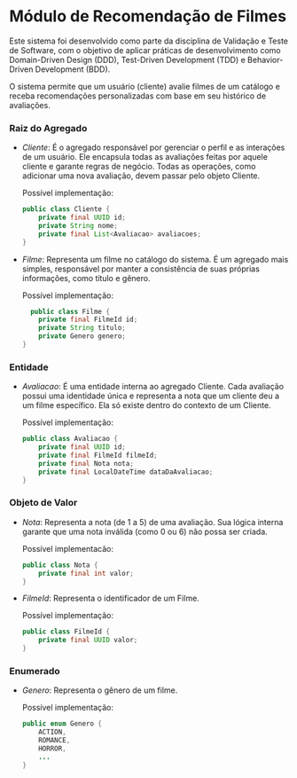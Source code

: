 # Módulo de Recomendação de Filmes

Este sistema foi desenvolvido como parte da disciplina de Validação e Teste de Software, com o objetivo de aplicar práticas de desenvolvimento como Domain-Driven Design (DDD), Test-Driven Development (TDD) e Behavior-Driven Development (BDD).

O sistema permite que um usuário (cliente) avalie filmes de um catálogo e receba recomendações personalizadas com base em seu histórico de avaliações.

### Raiz do Agregado

* *Cliente*: É o agregado responsável por gerenciar o perfil e as interações de um usuário. Ele encapsula todas as avaliações feitas por aquele cliente e garante regras de negócio. Todas as operações, como adicionar uma nova avaliação, devem passar pelo objeto Cliente.

  Possível implementação:

  ```java
  public class Cliente {
      private final UUID id;
      private String nome;
      private final List<Avaliacao> avaliacoes;
  }
  ```
  
* *Filme*: Representa um filme no catálogo do sistema. É um agregado mais simples, responsável por manter a consistência de suas próprias informações, como título e gênero.

  Possível implementação:

  ```java
    public class Filme {
      private final FilmeId id;
      private String titulo;
      private Genero genero;
  }
  ```

### Entidade

* *Avaliacao*: É uma entidade interna ao agregado Cliente. Cada avaliação possui uma identidade única e representa a nota que um cliente deu a um filme específico. Ela só existe dentro do contexto de um Cliente.

  Possível implementação:

  ```java
  public class Avaliacao {
      private final UUID id;
      private final FilmeId filmeId;
      private final Nota nota;
      private final LocalDateTime dataDaAvaliacao;
  }
  ```

### Objeto de Valor

* *Nota*: Representa a nota (de 1 a 5) de uma avaliação. Sua lógica interna garante que uma nota inválida (como 0 ou 6) não possa ser criada.

  Possível implementacão:

  ```java
  public class Nota {
      private final int valor;  
  }
  ```

* *FilmeId*: Representa o identificador de um Filme.

  Possível implementação:

  ```java
  public class FilmeId {
      private final UUID valor;
  }
  ```

### Enumerado

* *Genero*: Representa o gênero de um filme.

  Possível implementação:

  ```java
  public enum Genero {
      ACTION,
      ROMANCE,
      HORROR,
      ...
  }
  ```
  
